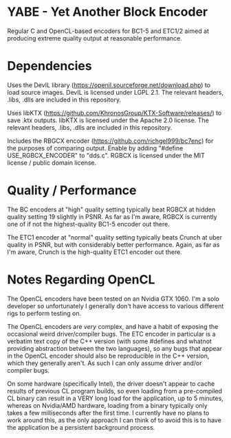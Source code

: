 YABE - Yet Another Block Encoder
================================

Regular C and OpenCL-based encoders for BC1-5 and ETC1/2 aimed at producing extreme quality output at reasonable performance.

Dependencies
============

Uses the DevIL library (https://openil.sourceforge.net/download.php) to load source images. DevIL is licensed under LGPL 2.1. The relevant headers, .libs, .dlls are included in this repository.

Uses libKTX (https://github.com/KhronosGroup/KTX-Software/releases/) to save .ktx outputs. libKTX is licensed under the Apache 2.0 license. The relevant headers, .libs, .dlls are included in this repository.

Includes the RBGCX encoder (https://github.com/richgel999/bc7enc) for the purposes of comparing output. Enable by adding "#define USE_RGBCX_ENCODER" to "dds.c". RGBCX is licensed under the MIT license / public domain license.

Quality / Performance
=====================

The BC encoders at "high" quality setting typically beat RGBCX at hidden quality setting 19 slightly in PSNR. As far as I'm aware, RGBCX is currently one of if not the highest-quality BC1-5 encoder out there.

The ETC1 encoder at "normal" quality setting typically beats Crunch at uber quality in PSNR, but with considerably better performance. Again, as far as I'm aware, Crunch is the high-quality ETC1 encoder out there.

Notes Regarding OpenCL
======================

The OpenCL encoders have been tested on an Nvidia GTX 1060. I'm a solo developer so unfortunately I generally don't have access to various different rigs to perform testing on.

The OpenCL encoders are _very_ complex, and have a habit of exposing the occasional weird driver/compiler bugs. The ETC encoder in particular is a verbatim text copy of the C++ version (with some #defines and whatnot providing abstraction between the two languages), so any bugs that appear in the OpenCL encoder should also be reproducible in the C++ version, which they generally aren't. As such I can only assume driver and/or compiler bugs.

On some hardware (specifically Intel), the driver doesn't appear to cache results of previous CL program builds, so even loading from a pre-compiled CL binary can result in a VERY long load for the application, up to 5 minutes, whereas on Nvidia/AMD hardware, loading from a binary typically only takes a few milliseconds after the first time. I currently have no plans to work around this, as the only approach I can think of to avoid this is to have the application be a persistent background process.
